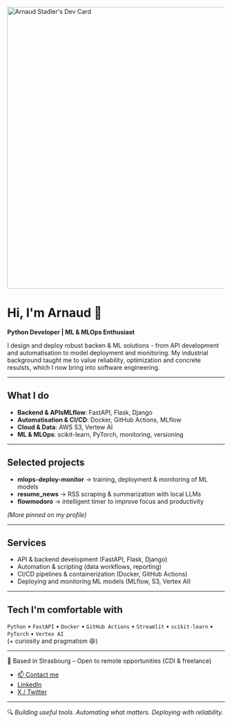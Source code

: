 <a href="https://app.daily.dev/arnaudstdr"><img src="https://api.daily.dev/devcards/v2/M8Bv9CJQ1i8yCi83mjzT4.png?type=wide&r=6vr" width="652" alt="Arnaud Stadler's Dev Card"/></a>

# Hi, I'm Arnaud 👋

**Python Developer | ML & MLOps Enthusiast**

I design and deploy robust backen & ML solutions - from API development and automatisation to model deployment and monitoring.
My industrial background taught me to value reliability, optimization and concrete resulsts, which I now bring into software engineering.

---

## What I do

- **Backend & APIsMLflow**: FastAPI, Flask, Django
- **Automatisation & CI/CD**: Docker, GitHub Actions, MLflow
- **Cloud & Data**: AWS S3, Vertew AI
- **ML & MLOps**: scikit-learn, PyTorch, monitoring, versioning

---

## Selected projects

- **mlops-deploy-monitor** → training, deployment & monitoring of ML models  
- **resume_news** → RSS scraping & summarization with local LLMs  
- **flowmodoro** → intelligent timer to improve focus and productivity  

*(More pinned on my profile)*

---

## Services

- API & backend development (FastAPI, Flask, Django)  
- Automation & scripting (data workflows, reporting)  
- CI/CD pipelines & containerization (Docker, GitHub Actions)  
- Deploying and monitoring ML models (MLflow, S3, Vertex AI)

---

## Tech I'm comfortable with

`Python` • `FastAPI` • `Docker` • `GitHub Actions` • `Streamlit` • `scikit-learn` • `PyTorch` • `Vertex AI`  
(+ curiosity and pragmatism 😄)

---

📍 Based in Strasbourg – Open to remote opportunities (CDI & freelance)

- [📫 Contact me](mailto:arnaud.stadler@ikmail.com)
- [LinkedIn](https://www.linkedin.com/in/arnaud-stadler-89a2322ba/)
- [X / Twitter](https://twitter.com/ArnaudS82422)

---

🔍 *Building useful tools. Automating what matters. Deploying with reliability.*  
